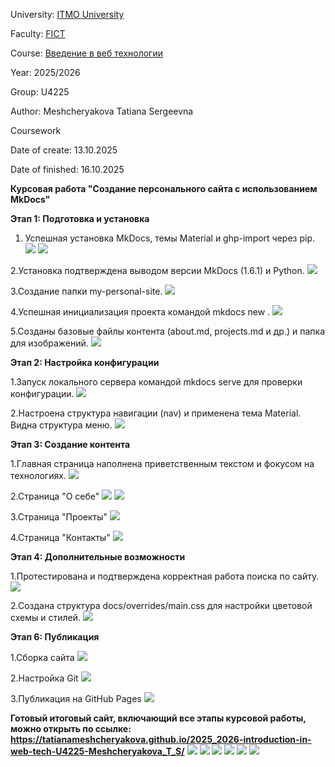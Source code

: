 University: [ITMO University](https://itmo.ru/ru/)

Faculty: [FICT](https://fict.itmo.ru)

Course: [Введение в веб технологии](https://itmo-ict-faculty.github.io/introduction-in-web-tech/)

Year: 2025/2026

Group: U4225

Author: Meshcheryakova Tatiana Sergeevna

Сoursework

Date of create: 13.10.2025

Date of finished: 16.10.2025

**Курсовая работа "Создание персонального сайта с использованием MkDocs"**

**Этап 1: Подготовка и установка**

1. Успешная установка MkDocs, темы Material и ghp-import через pip.
![](/coursework/45.png) 
![](/coursework/46.png)

2.Установка подтверждена выводом версии MkDocs (1.6.1) и Python.
![](/coursework/47.png)

3.Создание папки my-personal-site.
![](/coursework/48.png)

4.Успешная инициализация проекта командой mkdocs new .
![](/coursework/49.png)

5.Созданы базовые файлы контента (about.md, projects.md и др.) и папка для изображений.
![](/coursework/50.png)

**Этап 2: Настройка конфигурации**

1.Запуск локального сервера командой mkdocs serve для проверки конфигурации.
![](/coursework/52.png)

2.Настроена структура навигации (nav) и применена тема Material. Видна структура меню.
![](/coursework/53.png)

**Этап 3: Создание контента**

1.Главная страница наполнена приветственным текстом и фокусом на технологиях.
![](/coursework/54.png)

2.Страница "О себе"
![](/coursework/55.png)
![](/coursework/56.png)

3.Страница "Проекты"
![](/coursework/57.png)

4.Страница "Контакты"
![](/coursework/58.png)

**Этап 4: Дополнительные возможности**

1.Протестирована и подтверждена корректная работа поиска по сайту.
![](/coursework/59.png)

2.Создана структура docs/overrides/main.css для настройки цветовой схемы и стилей.
![](/coursework/60.png)

**Этап 6: Публикация**

1.Сборка сайта
![](/coursework/61.png)

2.Настройка Git
![](/coursework/62.png)

3.Публикация на GitHub Pages
![](/coursework/63.png)

**Готовый итоговый сайт, включающий все этапы курсовой работы, можно открыть по ссылке: https://tatianameshcheryakova.github.io/2025_2026-introduction-in-web-tech-U4225-Meshcheryakova_T_S/**
![](/coursework/64.png)
![](/coursework/65.png)
![](/coursework/66.png)
![](/coursework/67.png)
![](/coursework/68.png)
![](/coursework/69.png)

